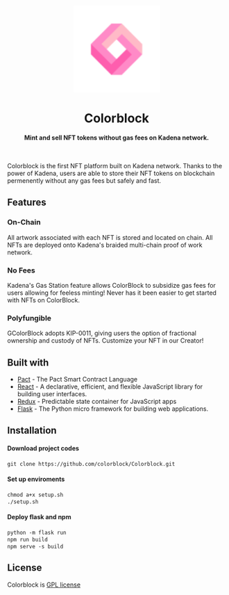 <div align="center">
  <img src="img/logo.svg" width="200" height="200">
	<h1>Colorblock</h1>
	<p>
		<b>Mint and sell NFT tokens without gas fees on Kadena network.</b>
	</p>
	<br>
	<br>
</div>
Colorblock is the first NFT platform built on Kadena network. Thanks to the power of Kadena, users are able to store their NFT tokens on blockchain permenently without any gas fees but safely and fast.

## Features

### On-Chain

All artwork associated with each NFT is stored and located on chain. All NFTs are deployed onto Kadena's braided multi-chain proof of work network.

### No Fees

Kadena's Gas Station feature allows ColorBlock to subsidize gas fees for users allowing for feeless minting! Never has it been easier to get started with NFTs on ColorBlock.

### Polyfungible

GColorBlock adopts KIP-0011, giving users the option of fractional ownership and custody of NFTs. Customize your NFT in our Creator!

## Built with

- [Pact](https://github.com/kadena-io/pact) - The Pact Smart Contract Language
- [React](https://github.com/facebook/react) - A declarative, efficient, and flexible JavaScript library for building user interfaces.
- [Redux](https://github.com/reduxjs/redux) - Predictable state container for JavaScript apps
- [Flask](https://github.com/pallets/flask) - The Python micro framework for building web applications.

## Installation

#### Download project codes

```
git clone https://github.com/colorblock/Colorblock.git
```

#### Set up enviroments

```
chmod a+x setup.sh
./setup.sh
```

#### Deploy flask and npm

```
python -m flask run
npm run build
npm serve -s build
```

## License

Colorblock is [GPL license](https://github.com/colorblock/Colorblock/blob/main/LICENSE)